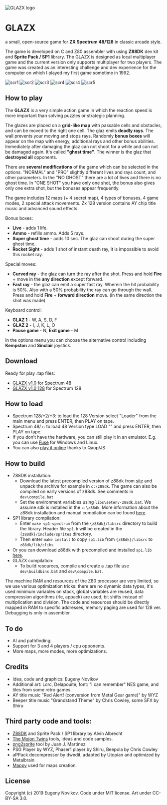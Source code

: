 ![GLAZX logo](/web/logo.png)

# GLAZX

a small, open-source game for **ZX Spectrum 48/128** in classic arcade style.

The game is developed on С and Z80 assembler with using **Z88DK** dev kit and **Sprite Pack / SP1** library. The GLAZX is designed as local multiplayer game and the current version only supports multiplayer for two players. The game was created as an interesting challenge and dev experience for the computer on which I played my first game sometime in 1992.

![scr1](/web/scr1.png) ![scr2](/web/scr2.png)
![scr3](/web/scr3.png) ![scr4](/web/scr4.png)
![scr4](/web/scr5.png) ![scr5](/web/scr6.png)

## How to play

The **GLAZX** is a very simple action game in which the reaction speed is more important than solving puzzles or strategic planning.

The glazes are placed on a **grid-like map** with passable cells and obstacles, and can be moved to the right one cell. The glaz emits **deadly rays**. The wall prevents your moving and stops rays. Randomly **bonus boxes** will appear on the map with energy, additional rays and other bonus abilities. Immediately after damaging the glaz can not shoot for a while and can not be damaged again. It's called **"ghost time"**. The winner is the glaz that **destroyed all** opponents.

There are **several modifications** of the game which can be selected in the options. "NORMAL" and "PRO" slightly different lives and rays count, and other parameters. In the "NO GHOST" there are a lot of lives and there is no ghost time. In "ONE SHOT" you have only one shot, the bonus also gives only one extra shot, but the bonuses appear frequently.

The game includes 12 maps (+ 4 secret map), 4 types of bonuses, 4 game modes, 2 special attack movements. Zx 128 version contains AY chip title music and advanced sound effects.

Bonus boxes:

* **Live** - adds 1 life.
* **Ammo** - refills ammo. Adds 5 rays.
* **Super ghost time** - adds 10 sec. The glaz can shoot during the super ghost time.
* **Rocket Sight** - adds 1 shot of instant death ray, it is impossible to avoid this rocket ray.

Special moves:

* **Curved ray** - the glaz can turn the ray after the shot. Press and hold **Fire** + move in the **any direction** except forward.
* **Fast ray** - the glaz can emit a super fast ray. Wherein the hit probability is 50%. Also with a 50% probability the ray can go through the wall. Press and hold **Fire** + **forward direction** move. (in the same direction the shot was made)

Keyboard control:

* **GLAZ 1** - W, A, S, D, F
* **GLAZ 2** - I, J, K, L, O
* **Pause game** - N, **Exit game** - M

In the options menu you can choose the alternative control including **Kempston** and **Sinclair** joystick.

## Download

Ready for play .tap files:
* [GLAZX v1.0](https://github.com/EugenyN/GLAZX/releases/download/v1.0/glazx48.tap) for Spectrum 48
* [GLAZX v1.0 128](https://github.com/EugenyN/glazx/releases/download/v1.0/glazx128.tap) for Spectrum 128

## How to load

* Spectrum 128/+2/+3: to load the 128 Version select "Loader" from the main menu and press ENTER, then PLAY on tape.
* Spectrum 48/+: to load 48 Version type LOAD "" and press ENTER, then PLAY on tape.
* If you don’t have the hardware, you can still play it in an emulator. E.g. you can use [Fuse](http://fuse-emulator.sourceforge.net/) for Windows and Linux.
* You can also [play it online](http://torinak.com/qaop) thanks to Qaop/JS.
 
## How to build

* Z88DK installation:
	* Download the latest precompiled version of z88dk from [site](http://nightly.z88dk.org/) and unpack the archive for example in `c:\z88dk`. The game can also be compiled on early versions of z88dk. See comments in `dev\compile.bat`
	* Set the environment variables using `libs\setenv-z88dk.bat`. We assume sdk is installed in the `c:\z88dk`. More information about the z88dk installation and manual compilation can be found [here](https://github.com/z88dk/z88dk/wiki/installation).
* SP1 library compilation:
	* Enter `make sp1-spectrum` from the `{z88dk}/libsrc` directory to build the library. Header file `sp1.h` will be created in the `{z88dk}/include/sprites` directory.
	* Then enter `make install` to copy `sp1.lib` from `{z88dk}/libsrc` to `z88dk/lib/clibs`
* Or you can download z88dk with precompiled and installed `sp1.lib` [here](/libs/z88dk-win32-20190408.zip?raw=true).
* GLAZX compilation:
	* To build resources, compile and create a .tap file use `dev\buildbins.bat` and `dev\compile.bat`.

The machine RAM and resources of the Z80 processor are very limited, so we use various optimization tricks: there are no dynamic data types, it's used minimum variables on stack, global variables are reused, data compression algorithms (rle, appack) are used, bit shifts instead of multiplication and division. The code and resources should be directly mapped in RAM to specific addresses, memory paging are used for 128 ver. Debugging is only in assembler.

## To do

* AI and pathfinding.
* Support for 3 and 4 players / cpu opponents.
* More maps, more modes, more optimizations.

## Credits

* Idea, code and graphics: Eugeny Novikov
* Additional art: Lorc, Delapouite, font: "I can remember" NES game, and tiles from some retro games.
* AY title music "Red Alert! (conversion from Metal Gear game)" by WYZ
* Beeper title music "Grandstand Theme" by Chris Cowley, some SFX by Shiru

## Third party code and tools:

* [Z88DK](https://www.z88dk.org) and Sprite Pack / SP1 library by Alvin Albrecht
* [The Mojon Twins](https://github.com/mojontwins) tools, ideas and code samples.
* [png2sprite](https://github.com/reidrac/png2sprite) tool by Juan J. Martinez
* PSG Player by WYZ, Phaser1 player by Shiru, Beepola by Chris Cowley
* aPPack decompressor by dwedit, adapted by Utopian and optimized by Metalbrain
* [Mappy](https://tilemap.co.uk/mappy.php) used for maps creation.

## License

Copyright (c) 2019 Eugeny Novikov. Code under MIT license. Art under CC-BY-SA 3.0.
